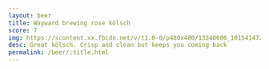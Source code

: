 ```yaml
---
layout: beer
title: Wayward brewing rose kölsch
score: 7
img: https://scontent.xx.fbcdn.net/v/t1.0-0/p480x480/13240606_10154147274448745_3348024943795201690_n.jpg?oh=a1a0f9c80730d75deb6305246ffa0284&oe=58C506AF
desc: Great kölsch. Crisp and clean but keeps you coming back
permalink: /beer/:title.html
---
```

